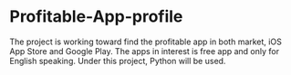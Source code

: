 # Profitable-App-profile
The project is working toward find the profitable app in both market, iOS App Store and Google Play. The apps in interest is free app and only for English speaking. Under this project, Python will be used.
